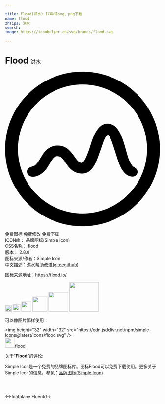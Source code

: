 ```yaml
---

title: Flood(洪水) ICON转svg、png下载
name: flood
zhTips: 洪水
search: 
image: https://iconhelper.cn/svg/brands/flood.svg

---
```


# Flood  <small style="font-size: 60%;font-weight: 100">洪水</small>

<div id="svg" class="svg-wrap">
<svg role="img" xmlns="http://www.w3.org/2000/svg" viewBox="0 0 24 24"><title>Flood icon</title><path d="M19.683 16.283c-1.233-.066-1.85-1.533-2.15-2.433-.266-.767-.666-2.117-.966-2.933-.35-.95-.45-1.017-.65-1.017-.417 0-.734 1.183-1.05 2.067-.667 1.833-1.167 3.85-2.934 3.85-1.533 0-2.216-1.184-2.7-1.884-.45-.666-.716-.816-1.133-.816-.533 0-.783.466-1.267 1.283-.283.467-.6.95-.966 1.267-.1.083-.934.733-1.717.633-.45-.067-.767-.333-.767-.783 0-.617.684-.734 1.067-.884.333-.116.733-.716.933-1.05.534-.916 1.217-2.116 2.75-2.116 1.35 0 2 .866 2.5 1.55.45.616.717 1.116 1.234 1.133.433.017 1.033-1.617 1.383-2.75.533-1.733 1.233-3.333 2.633-3.333 1.884 0 2.434 2.633 3.017 4.65.083.3.283.933.333 1.016.267.567.484.934.717 1.05.267.15.7.434.567.934-.084.383-.434.583-.834.566zm-15.366-1.6c.016 0 .016 0 0 0 .016 0 .016 0 0 0zM12 0C5.367 0 0 5.367 0 12s5.367 12 12 12 12-5.367 12-12S18.633 0 12 0zm0 22.017A10.015 10.015 0 011.983 12 10.015 10.015 0 0112 1.983 10.015 10.015 0 0122.017 12 10.015 10.015 0 0112 22.017Z"/></svg>
</div>
<detail full-name='flood'></detail>

<div class="detail-page">
<p>
<span><span class="badge-success badge">免费图标</span> <span class="badge-success badge">免费修改</span>  <span class="badge-success badge">免费下载</span> </span>
<br/>
<span>
ICON库：
<span class="badge-secondary badge">品牌图标(Simple Icon)</span> 
</span>
<br/>
<span>
CSS名称：
<span class="badge-secondary badge">flood</span> 
</span>

<br/>
<span>
版本：
<span class="badge-secondary badge">2.8.0</span> 
</span>
<br/>
<span>图标来源/作者：<span class="badge-light badge">Simple Icon</span></span> 
<br/>
<span class="zh-detail">中文描述：<span class="badge-primary badge">洪水</span><span class="help-link"><span>帮助改进</span>(<a href="https://gitee.com/liuwave/icon-helper/edit/master/json/brands/flood.json" target="_blank" rel="noopener noreferrer">gitee</a><a href="https://github.com/liuwave/icon-helper/edit/master/json/brands/flood.json" target="_blank" rel="noopener noreferrer">github</a></span>)</span><br/>
</p>
</div><div class="description description alert alert-light"><p>图标来源地址：<a href="https://flood.io/" target="_blank" rel="noopener noreferrer">https://flood.io/</a></p></div>
<div class="alert alert-dark">
<img height="21" width="21" src="https://cdn.jsdelivr.net/npm/simple-icons@latest/icons/flood.svg" />
<img height="24" width="24" src="https://cdn.jsdelivr.net/npm/simple-icons@latest/icons/flood.svg" />
<img height="32" width="32" src="https://cdn.jsdelivr.net/npm/simple-icons@latest/icons/flood.svg" />
<img height="48" width="48" src="https://cdn.jsdelivr.net/npm/simple-icons@latest/icons/flood.svg" />
<img height="64" width="64" src="https://cdn.jsdelivr.net/npm/simple-icons@latest/icons/flood.svg" />
<img height="96" width="96" src="https://cdn.jsdelivr.net/npm/simple-icons@latest/icons/flood.svg" />

</div>
<div>
  <p>可以像图片那样使用：    
  </p>
  <div class="alert alert-primary" style="font-size: 14px">
    &lt;img height="32" width="32" src="https://cdn.jsdelivr.net/npm/simple-icons@latest/icons/flood.svg" /&gt;
    <copy-btn content='<img height="32" width="32" src="https://cdn.jsdelivr.net/npm/simple-icons@latest/icons/flood.svg" />'></copy-btn>
  </div>
  <div class="alert alert-secondary">
    <img height="32" width="32" src="https://cdn.jsdelivr.net/npm/simple-icons@latest/icons/flood.svg" />flood
    <copy-btn content="flood" btn-title="复制图标名称"></copy-btn>
  </div>
</div>
<div class="icon-detail__container">
<p>关于“<b>Flood</b>”的评论:</p>
</div>
<Vssue title="关于“Flood”的评论" />
<div><p>Simple Icon是一个免费的品牌图标库。图标Flood可以免费下载使用。更多关于  Simple Icon的信息，参见：<a target="_blank" href="https://iconhelper.cn/brands.html">品牌图标(Simple Icon)</a>
</p></div>


<div style="padding:2rem 0 " class="page-nav"><p class="inner"><span class="prev">←<router-link to="/icon/floatplane.html">Floatplane</router-link></span> <span class="next"><router-link to="/icon/fluentd.html">Fluentd</router-link>→</span></p></div>
